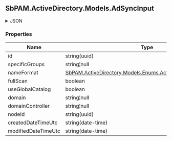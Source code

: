 
<h2 id="tocS_SbPAM.ActiveDirectory.Models.AdSyncInput">SbPAM.ActiveDirectory.Models.AdSyncInput</h2>

<a id="schemasbpam.activedirectory.models.adsyncinput"></a>
<a id="schema_SbPAM.ActiveDirectory.Models.AdSyncInput"></a>
<a id="tocSsbpam.activedirectory.models.adsyncinput"></a>
<a id="tocssbpam.activedirectory.models.adsyncinput"></a>

<details><summary>JSON</summary>


```json
{
  "id": "497f6eca-6276-4993-bfeb-53cbbbba6f08",
  "specificGroups": null,
  "nameFormat": "DistinguishedName",
  "fullScan": false,
  "useGlobalCatalog": false,
  "domain": "string",
  "domainController": "string",
  "nodeId": "959356e3-6168-4a92-b4a5-b9d462be6177",
  "createdDateTimeUtc": "2019-08-24T14:15:22Z",
  "modifiedDateTimeUtc": "2019-08-24T14:15:22Z"
}

```


</details>

### Properties

|Name|Type|Required|Restrictions|Description|
|---|---|---|---|---|
|id|string(uuid)|false|none|none|
|specificGroups|string¦null|false|none|none|
|nameFormat|[SbPAM.ActiveDirectory.Models.Enums.ActiveDirectoryNameFormat](../Models/sbpam.activedirectory.models.enums.activedirectorynameformat.md)|false|none|none|
|fullScan|boolean|false|none|none|
|useGlobalCatalog|boolean|false|none|none|
|domain|string¦null|false|none|none|
|domainController|string¦null|false|none|none|
|nodeId|string(uuid)|false|none|none|
|createdDateTimeUtc|string(date-time)|false|none|none|
|modifiedDateTimeUtc|string(date-time)|false|none|none|


